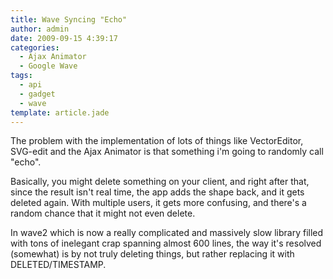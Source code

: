 ```yaml
---
title: Wave Syncing "Echo"
author: admin
date: 2009-09-15 4:39:17
categories:
  - Ajax Animator
  - Google Wave
tags: 
  - api
  - gadget
  - wave
template: article.jade
---
```


The problem with the implementation of lots of things like VectorEditor, SVG-edit and the Ajax Animator is that something i'm going to randomly call "echo".

Basically, you might delete something on your client, and right after that, since the result isn't real time, the app adds the shape back, and it gets deleted again. With multiple users, it gets more confusing, and there's a random chance that it might not even delete.

In wave2 which is now a really complicated and massively slow library filled with tons of inelegant crap spanning almost 600 lines, the way it's resolved (somewhat) is by not truly deleting things, but rather replacing it with DELETED/TIMESTAMP.
